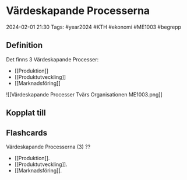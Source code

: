 # Värdeskapande Processerna

2024-02-01 21:30
Tags: #year2024 #KTH #ekonomi #ME1003 #begrepp

## Definition

Det finns 3 Värdeskapande Processer:

- [[Produktion]]
- [[Produktutveckling]]
- [[Marknadsföring]]

![[Värdeskapande Processer Tvärs Organisationen ME1003.png]]

## Kopplat till

## Flashcards

Värdeskapande Processerna (3)
??
- [[Produktion]].
- [[Produktutveckling]].
- [[Marknadsföring]].
